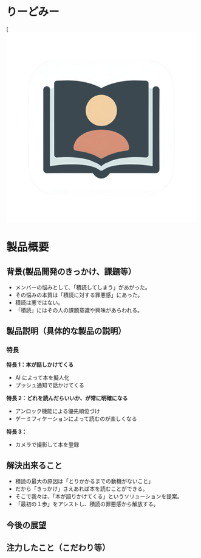 # りーどみー

[![Logo](tsundoku-tama/public/read_me_logo.png)

# **製品概要**

## **背景(製品開発のきっかけ、課題等）**

- メンバーの悩みとして、「積読してしまう」があがった。
- その悩みの本質は「積読に対する罪悪感」にあった。
- 積読は悪ではない。
- 「積読」にはその人の課題意識や興味があらわれる。

## **製品説明（具体的な製品の説明）**

### **特長**

**特長 1：本が話しかけてくる**

- AI によって本を擬人化
- プッシュ通知で話かけてくる

**特長 2：どれを読んだらいいか、が常に明確になる**

- アンロック機能による優先順位づけ
- ゲーミフィケーションによって読むのが楽しくなる

**特長 3：**

- カメラで撮影して本を登録

## **解決出来ること**

- 積読の最大の原因は「とりかかるまでの動機がないこと」
- だから「きっかけ」さえあれば本を読むことができる。
- そこで我々は、「本が語りかけてくる」というソリューションを提案。
- 「最初の１歩」をアシストし、積読の罪悪感から解放する。

## **今後の展望**

## **注力したこと（こだわり等）**
